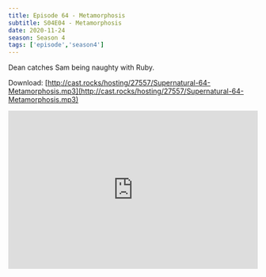 ```yaml
---
title: Episode 64 - Metamorphosis
subtitle: S04E04 - Metamorphosis
date: 2020-11-24
season: Season 4
tags: ['episode','season4']
---
```


Dean catches Sam being naughty with Ruby. 

Download: [http://cast.rocks/hosting/27557/Supernatural-64-Metamorphosis.mp3](http://cast.rocks/hosting/27557/Supernatural-64-Metamorphosis.mp3)

<iframe src="https://cast.rocks/player/27557/Supernatural-64-Metamorphosis.mp3?episodeTitle=Episode%2064%20-%20Metamorphosis&podcastTitle=Couple%20of%20Idjits&episodeDate=November%2024th%2C%202020&imageURL=https%3A%2F%2Fcast.rocks%2Fhosting%2F27557%2Ffeeds%2FCAURZ.jpg" style="border: none; min-height: 265px; max-height: 320px; max-width: 558px; min-width: 270px; width: 100%; height: 100%;" scrollbars="no"></iframe>

